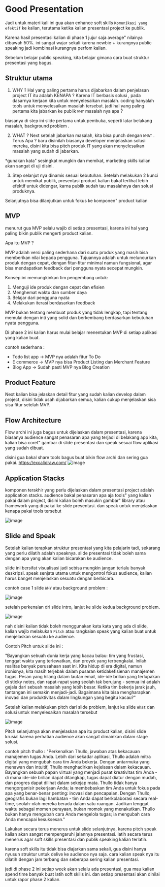 # Good Presentation
Jadi untuk materi kali ini gua akan enhance soft skills `Komunikasi yang efektif` ke kalian, terutama ketika kalian presentasi project ke publik.

Karena hasil presentasi kalian di phase 1 jujur saja average" nilainya dibawah 50%. ini sangat wajar sekali karena newbie + kurangnya public speaking jadi kombinasi kurangnya perfom kalian.

Sebelum belajar public speaking, kita belajar gimana cara buat struktur presentasi yang bagus.

## Struktur utama 
1. WHY ?
Hal yang paling pertama harus dijabarkan dalam penjelasan project IT itu adalah KENAPA ?
Karena IT berbasis solusi , pada dasarnya kerjaan kita untuk menyelesaikan masalah.
coding hanyalah tools untuk menyelesaikan masalah tersebut. jadi hal yang paling pertama kita jabarkan ke publik `WHY` masalah nya apa ? 

biasanya di step ini slide pertama untuk pembuka, seperti latar belakang masalah, background problem .

2. WHAT ?
Next setelah jabarkan masalah, kita bisa punch dengan `WHAT` . Terus Apa ?
baru disinilah biasanya developer menjelaskan solusi mereka, disini kita bisa pitch produk IT yang akan menyelesaikan masalah yang sudah di jabarkan.

*gunakan kata" sesingkat mungkin dan memikat, marketing skills kalian akan sangat di uji disini.

3. Step selanjut nya dinamis sesuai kebutuhan.
Setelah melakukan 2 kunci untuk memikat publik, presentasi product kalian bakal terlihat lebih efektif untuk didengar, karna publik sudah tau masalahnya dan solusi produknya.

Selanjutnya bisa dilanjutkan untuk fokus ke komponen" product kalian

## MVP 
menurut gua MVP selalu wajib di setiap presentasi, karena ini hal yang paling bikin publik mengerti product kalian.

Apa itu MVP ?

MVP adalah versi paling sederhana dari suatu produk yang masih bisa memberikan nilai kepada pengguna. Tujuannya adalah untuk meluncurkan produk dengan cepat, dengan fitur-fitur minimal namun fungsional, agar bisa mendapatkan feedback dari pengguna nyata secepat mungkin.

Konsep ini memungkinkan tim pengembang untuk:
1. Menguji ide produk dengan cepat dan efisien
2. Menghemat waktu dan sumber daya
3. Belajar dari pengguna nyata
4. Melakukan iterasi berdasarkan feedback

MVP bukan tentang membuat produk yang tidak lengkap, tapi tentang memulai dengan inti yang solid dan berkembang berdasarkan kebutuhan nyata pengguna.

Di phase 2 ini kalian harus mulai belajar menentukan MVP di setiap aplikasi yang kalian buat.

contoh sederhana :

- Todo list app -> MVP nya adalah fitur To Do
- E commerce -> MVP nya bisa Product Listing dan Merchant Feature
- Blog App -> Sudah pasti MVP nya Blog Creation


## Product Feature 
Next kalian bisa jelaskan detail fitur yang sudah kalian develop dalam project, disini tidak usah dijabarkan semua, kalian cukup menjelaskan sisa sisa fitur setelah MVP.

## Flow Architecture
Flow archi ini juga bagus untuk dijelaskan dalam presentasi, karena biasanya audience sangat penasaran apa yang terjadi di belakang app kita, kalian bisa coret" gambar di slide presentasi dan speak sesuai flow aplikasi yang sudah dibuat.

disini gua bakal share tools bagus buat bikin flow archi dan sering gua pakai.
https://excalidraw.com/
![image](https://github.com/user-attachments/assets/33a2159e-3434-467a-bb7e-7733e4a9f0c4)

## Application Stacks 
komponen terakhir yang perlu dijelaskan dalam presentasi project adalah application stacks.
audience bakal penasaran apa aja tools" yang kalian pakai dalam project, disini kalian boleh masukin gambar" library atau framework yang di pakai ke slide presentasi. dan speak untuk menjelaskan kenapa pakai tools tersebut

![image](https://github.com/user-attachments/assets/8912b841-895f-4f3d-abe8-bf6fcd4949f4)

## Slide and Speak 

Setelah kalian terapkan struktur presentasi yang kita pelajarin tadi, sekarang yang perlu dilatih adalah speaknya. slide presentasi tidak boleh sama dengan apa yang akan kalian bicarakan ke audience.

slide ini bersifat visualisasi jadi sebisa mungkin jangan terlalu banyak deskripsi.
speak senjata utama untuk mengontrol fokus audience, kalian harus banget menjelaskan sesuatu dengan berbicara.

contoh case 1 slide `WHY` atau background problem :

![image](https://github.com/user-attachments/assets/fa6f3147-25bd-40fd-aae4-4ccbd6a5a60e)

setelah perkenalan dri slide intro, lanjut ke slide kedua background problem.

![image](https://github.com/user-attachments/assets/db5519a6-2934-46ce-b033-77a33104ecd6)

nah disini kalian tidak boleh menggunakan kata kata yang ada di slide, kalian wajib melakukan `Pitch` atau rangkaian speak yang kalian buat untuk menjelaskan sesuatu ke audience.

Contoh Pitch untuk slide ini :

"Bayangkan sebuah dunia kerja yang kacau balau: tim yang frustasi, tenggat waktu yang terlewatkan, dan proyek yang terbengkalai. Inilah realitas banyak perusahaan saat ini. Kita hidup di era digital, namun ironisnya, kita masih terjebak dalam pusaran ketidakefisienan manajemen tugas. Pesan yang hilang dalam lautan email, ide-ide brilian yang terlupakan di sticky notes, dan rapat-rapat yang seolah tak berujung - semua ini adalah gejala dari sebuah masalah yang lebih besar. Ketika tim bekerja jarak jauh, tantangan ini semakin menjadi-jadi. Bagaimana kita bisa mengharapkan inovasi dan produktivitas dalam lingkungan yang begitu kacau?"

Setelah kalian melakukan pitch dari slide problem, lanjut ke slide `What` dan solusi untuk menyelesaikan masalah tersebut

![image](https://github.com/user-attachments/assets/eeda9236-5d94-4779-a7d1-549e40d9f17b)

Pitch selanjutnya akan menjelaskan apa itu product kalian, disini slide krusial karena perhatian audience akan sangat dimainkan dalam stage solusi.

contoh pitch thullo : 
"Perkenalkan Thullo, jawaban atas kekacauan manajemen tugas Anda. Lebih dari sekadar aplikasi, Thullo adalah mitra digital yang mengubah cara tim Anda bekerja. Dengan antarmuka yang menawan dan intuitif, Thullo menghadirkan kejelasan dalam kekacauan. Bayangkan sebuah papan virtual yang menjadi pusat kreativitas tim Anda - di mana ide-ide brilian dapat ditangkap, tugas dapat diatur dengan mudah, dan progres dapat dilihat dalam sekejap mata. Thullo tidak hanya mengorganisir pekerjaan Anda; ia membebaskan tim Anda untuk fokus pada apa yang benar-benar penting: inovasi dan pencapaian. Dengan Thullo, geografis bukan lagi hambatan - tim Anda dapat berkolaborasi secara real-time, seolah-olah mereka berada dalam satu ruangan. Jadikan tenggat waktu sebagai momen perayaan, bukan momok yang menakutkan. Thullo bukan hanya mengubah cara Anda mengelola tugas; ia mengubah cara Anda mencapai kesuksesan."

Lakukan secara terus menerus untuk slide selanjutnya, karena pitch speak kalian akan sangat mempengaruhi jalannya presentasi. latih secara terus menerus agar soft skills presentasi dan publik speaking kalian terlatih.

karena soft skills itu tidak bisa diajarkan sama sekali, gua disini hanya nyusun struktur untuk delive ke audience nya saja. cara kalian speak nya itu dilatih dengan jam terbang dan seberapa sering kalian presentasi.

jadi di phase 2 ini setiap week akan selalu ada presentasi, gua mau kalian spend time banyak buat latih soft skills ini. dan setiap presentasi akan dinilai untuk rapor phase 2 kalian.
